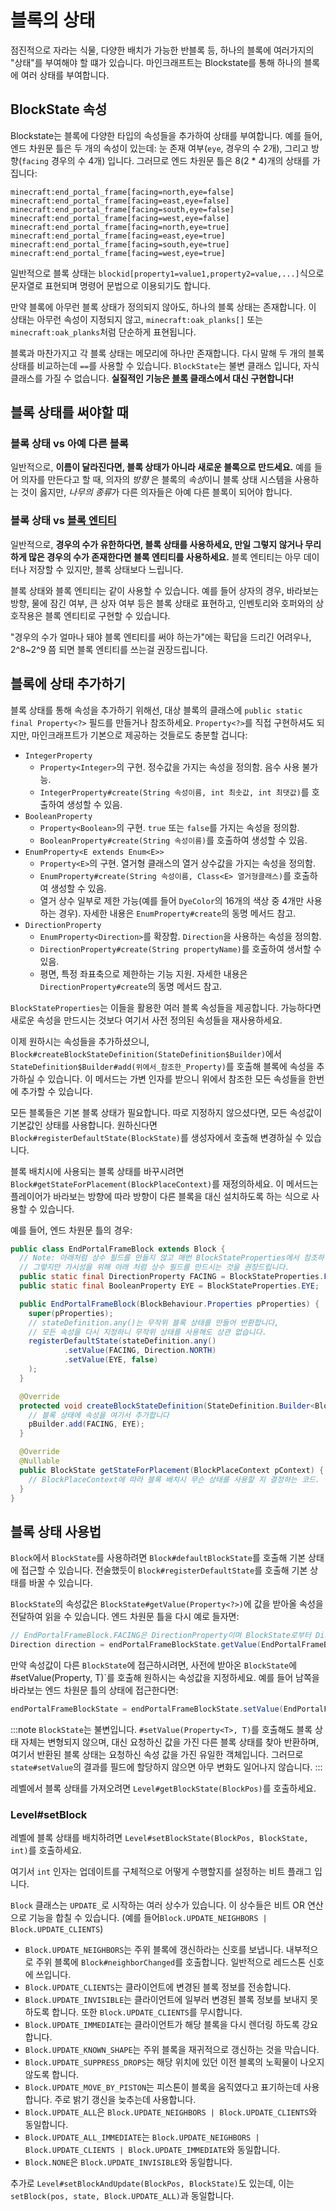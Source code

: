 블록의 상태
=========

점진적으로 자라는 식물, 다양한 배치가 가능한 반블록 등, 하나의 블록에 여러가지의 "상태"를 부여해야 할 떄가 있습니다. 마인크래프트는 Blockstate를 통해 하나의 블록에 여러 상태를 부여합니다.

BlockState 속성
---------------

Blockstate는 블록에 다양한 타입의 속성들을 추가하여 상태를 부여합니다. 예를 들어, 엔드 차원문 틀은 두 개의 속성이 있는데: 눈 존재 여부(`eye`, 경우의 수 2개), 그리고 방향(`facing` 경우의 수 4개) 입니다. 그러므로 엔드 차원문 틀은 8(2 * 4)개의 상태를 가집니다:

```
minecraft:end_portal_frame[facing=north,eye=false]
minecraft:end_portal_frame[facing=east,eye=false]
minecraft:end_portal_frame[facing=south,eye=false]
minecraft:end_portal_frame[facing=west,eye=false]
minecraft:end_portal_frame[facing=north,eye=true]
minecraft:end_portal_frame[facing=east,eye=true]
minecraft:end_portal_frame[facing=south,eye=true]
minecraft:end_portal_frame[facing=west,eye=true]
```

일반적으로 블록 상태는 `blockid[property1=value1,property2=value,...]`식으로 문자열로 표현되며 명령어 문법으로 이용되기도 합니다.

만약 블록에 아무런 블록 상태가 정의되지 않아도, 하나의 블록 상태는 존재합니다. 이 상태는 아무런 속성이 지정되지 않고, `minecraft:oak_planks[]` 또는 `minecraft:oak_planks`처럼 단순하게 표현됩니다.

블록과 마찬가지고 각 블록 상태는 메모리에 하나만 존재합니다. 다시 말해 두 개의 블록 상태를 비교하는데 `==`를 사용할 수 있습니다. `BlockState`는 불변 클래스 입니다, 자식 클래스를 가질 수 없습니다. **실질적인 기능은 [블록][block] 클래스에서 대신 구현합니다!**

블록 상태를 써야할 때
-----------------------

### 블록 상태 vs 아예 다른 블록

일반적으로, **이름이 달라진다면, 블록 상태가 아니라 새로운 블록으로 만드세요.** 예를 들어 의자를 만든다고 할 때, 의자의 *방향* 은 블록의 *속성*이니 블록 상태 시스템을 사용하는 것이 옳지만, *나무의 종류*가 다른 의자들은 아예 다른 블록이 되어야 합니다.

### 블록 상태 vs [블록 엔티티][blockentity]

일반적으로, **경우의 수가 유한하다면, 블록 상태를 사용하세요, 만일 그렇지 않거나 무리하게 많은 경우의 수가 존재한다면 블록 엔티티를 사용하세요.** 블록 엔티티는 아무 데이터나 저장할 수 있지만, 블록 상태보다 느립니다.

블록 상태와 블록 엔티티는 같이 사용할 수 있습니다. 예를 들어 상자의 경우, 바라보는 방향, 물에 잠긴 여부, 큰 상자 여부 등은 블록 상태로 표현하고, 인벤토리와 호퍼와의 상호작용은 블록 엔티티로 구현할 수 있습니다.

"경우의 수가 얼마나 돼야 블록 엔티티를 써야 하는가"에는 확답을 드리긴 어려우나, 2^8~2^9 쯤 되면 블록 엔티티를 쓰는걸 권장드립니다.

블록에 상태 추가하기
---------------------------------------

블록 상태를 통해 속성을 추가하기 위해선, 대상 블록의 클래스에 `public static final Property<?>` 필드를 만들거나 참조하세요. `Property<?>`를 직접 구현하셔도 되지만, 마인크래프트가 기본으로 제공하는 것들로도 충분할 겁니다:

* `IntegerProperty`
  * `Property<Integer>`의 구현. 정수값을 가지는 속성을 정의함. 음수 사용 불가능.
  * `IntegerProperty#create(String 속성이름, int 최솟값, int 최댓값)`를 호출하여 생성할 수 있음.
* `BooleanProperty`
  * `Property<Boolean>`의 구현. `true` 또는 `false`를 가지는 속성을 정의함.
  * `BooleanProperty#create(String 속성이름)`를 호출하여 생성할 수 있음.
* `EnumProperty<E extends Enum<E>>`
  * `Property<E>`의 구현. 열거형 클래스의 열거 상수값을 가지는 속성을 정의함.
  * `EnumProperty#create(String 속성이름, Class<E> 열거형클래스)`를 호출하여 생성할 수 있음.
  * 열거 상수 일부로 제한 가능(예를 들어 `DyeColor`의 16개의 색상 중 4개만 사용하는 경우). 자세한 내용은 `EnumProperty#create`의 동명 메서드 참고.
* `DirectionProperty`
  * `EnumProperty<Direction>`를 확장함. `Direction`을 사용하는 속성을 정의함.
  * `DirectionProperty#create(String propertyName)`를 호출하여 생서할 수 있음.
  * 평면, 특정 좌표축으로 제한하는 기능 지원. 자세한 내용은 `DirectionProperty#create`의 동명 메서드 참고.

`BlockStateProperties`는 이들을 활용한 여러 블록 속성들을 제공합니다. 가능하다면 새로운 속성을 만드시는 것보다 여기서 사전 정의된 속성들을 재사용하세요.

이제 원하시는 속성들을 추가하셨으니, `Block#createBlockStateDefinition(StateDefinition$Builder)`에서 `StateDefinition$Builder#add(위에서_참조한_Property)`를 호출해 블록에 속성을 추가하실 수 있습니다. 이 메서드는 가변 인자를 받으니 위에서 참조한 모든 속성들을 한번에 추가할 수 있습니다.

모든 블록들은 기본 블록 상태가 필요합니다. 따로 지정하지 않으셨다면, 모든 속성값이 기본값인 상태를 사용합니다. 원하신다면 `Block#registerDefaultState(BlockState)`를 생성자에서 호출해 변경하실 수 있습니다.

블록 배치시에 사용되는 블록 상태를 바꾸시려면 `Block#getStateForPlacement(BlockPlaceContext)`를 재정의하세요. 이 메서드는 플레이어가 바라보는 방향에 따라 방향이 다른 블록을 대신 설치하도록 하는 식으로 사용할 수 있습니다.

예를 들어, 엔드 차원문 틀의 경우:

```java
public class EndPortalFrameBlock extends Block {
  // Note: 아래처럼 상수 필드를 만들지 않고 매번 BlockStateProperties에서 참조하실 수도 있습니다.
  // 그렇지만 가시성을 위해 아래 처럼 상수 필드를 만드시는 것을 권장드립니다.
  public static final DirectionProperty FACING = BlockStateProperties.FACING;
  public static final BooleanProperty EYE = BlockStateProperties.EYE;

  public EndPortalFrameBlock(BlockBehaviour.Properties pProperties) {
    super(pProperties);
    // stateDefinition.any()는 무작위 블록 상태를 만들어 반환합니다,
    // 모든 속성을 다시 지정하니 무작위 상태를 사용해도 상관 없습니다.
    registerDefaultState(stateDefinition.any()
            .setValue(FACING, Direction.NORTH)
            .setValue(EYE, false)
    );
  }

  @Override
  protected void createBlockStateDefinition(StateDefinition.Builder<Block, BlockState> pBuilder) {
    // 블록 상태에 속성을 여기서 추가합니다
    pBuilder.add(FACING, EYE);
  }

  @Override
  @Nullable
  public BlockState getStateForPlacement(BlockPlaceContext pContext) {
    // BlockPlaceContext에 따라 블록 배치시 무슨 상태를 사용할 지 결정하는 코드.
  }
}
```

블록 상태 사용법
---------------------

`Block`에서 `BlockState`를 사용하려면 `Block#defaultBlockState`를 호출해 기본 상태에 접근할 수 있습니다. 전술했듯이 `Block#registerDefaultState`를 호출해 기본 상태를 바꿀 수 있습니다. 

`BlockState`의 속성값은 `BlockState#getValue(Property<?>)`에 값을 받아올 속성을 전달하여 읽을 수 있습니다. 엔드 차원문 틀을 다시 예로 들자면:


```java
// EndPortalFrameBlock.FACING은 DirectionProperty이며 BlockState로부터 Direction 값을 읽는데 사용합니다
Direction direction = endPortalFrameBlockState.getValue(EndPortalFrameBlock.FACING);
```

만약 속성값이 다른 `BlockState`에 접근하시려면, 사전에 받아온 `BlockState`에 #setValue(Property<T>, T)`를 호출해 원하시는 속성값을 지정하세요. 예를 들어 남쪽을 바라보는 엔드 차원문 틀의 상태에 접근한다면:

```java
endPortalFrameBlockState = endPortalFrameBlockState.setValue(EndPortalFrameBlock.FACING, Direction.SOUTH);
```

:::note
`BlockState`는 불변입니다. `#setValue(Property<T>, T)`를 호출해도 블록 상태 자체는 변형되지 않으며, 대신 요청하신 값을 가진 다른 블록 상태를 찾아 반환하며, 여기서 반환된 블록 상태는 요청하신 속성 값을 가진 유일한 객체입니다. 그러므로 `state#setValue`의 결과를 필드에 할당하지 않으면 아무 변화도 일어나지 않습니다.
:::

레벨에서 블록 상태를 가져오려면 `Level#getBlockState(BlockPos)`를 호출하세요.

### Level#setBlock

레벨에 블록 상태를 배치하려면 `Level#setBlockState(BlockPos, BlockState, int)`를 호출하세요.

여기서 `int` 인자는 업데이트를 구체적으로 어떻게 수행할지를 설정하는 비트 플래그 입니다.

`Block` 클래스는 `UPDATE_`로 시작하는 여러 상수가 있습니다. 이 상수들은 비트 OR 연산으로 기능을 합칠 수 있습니다. (예를 들어`Block.UPDATE_NEIGHBORS | Block.UPDATE_CLIENTS`)

- `Block.UPDATE_NEIGHBORS`는 주위 블록에 갱신하라는 신호를 보냅니다. 내부적으로 주위 블록에 `Block#neighborChanged`를 호출합니다. 일반적으로 레드스톤 신호에 쓰입니다.
- `Block.UPDATE_CLIENTS`는 클라이언트에 변경된 블록 정보를 전송합니다.
- `Block.UPDATE_INVISIBLE`는 클라이언트에 일부러 변경된 블록 정보를 보내지 못하도록 합니다. 또한 `Block.UPDATE_CLIENTS`를 무시합니다.
- `Block.UPDATE_IMMEDIATE`는 클라이언트가 해당 블록을 다시 렌더링 하도록 강요합니다.
- `Block.UPDATE_KNOWN_SHAPE`는 주위 블록을 재귀적으로 갱신하는 것을 막습니다.
- `Block.UPDATE_SUPPRESS_DROPS`는 해당 위치에 있던 이전 블록의 노획물이 나오지 않도록 합니다.
- `Block.UPDATE_MOVE_BY_PISTON`는 피스톤이 블록을 움직였다고 표기하는데 사용합니다. 주로 밝기 갱신을 늦추는데 사용합니다.
- `Block.UPDATE_ALL`은 `Block.UPDATE_NEIGHBORS | Block.UPDATE_CLIENTS`와 동일합니다.
- `Block.UPDATE_ALL_IMMEDIATE`는 `Block.UPDATE_NEIGHBORS | Block.UPDATE_CLIENTS | Block.UPDATE_IMMEDIATE`와 동일합니다.
- `Block.NONE`은 `Block.UPDATE_INVISIBLE`와 동일합니다.

추가로 `Level#setBlockAndUpdate(BlockPos, BlockState)`도 있는데, 이는 `setBlock(pos, state, Block.UPDATE_ALL)`과 동일합니다.

[block]: index.md
[blockentity]: ../blockentities/index.md
